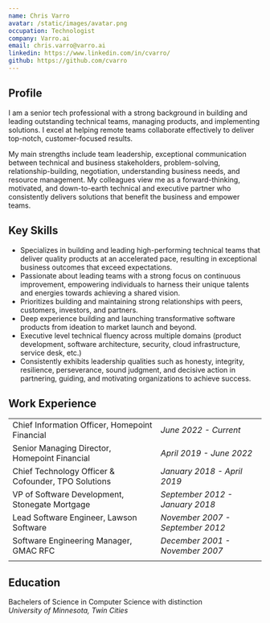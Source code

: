 ```yaml
---
name: Chris Varro
avatar: /static/images/avatar.png
occupation: Technologist
company: Varro.ai
email: chris.varro@varro.ai
linkedin: https://www.linkedin.com/in/cvarro/
github: https://github.com/cvarro
---
```


## Profile

I am a senior tech professional with a strong background in building and leading outstanding technical teams, managing products, and implementing solutions. I excel at helping remote teams collaborate effectively to deliver top-notch, customer-focused results. 

My main strengths include team leadership, exceptional communication between technical and business stakeholders, problem-solving, relationship-building, negotiation, understanding business needs, and resource management. My colleagues view me as a forward-thinking, motivated, and down-to-earth technical and executive partner who consistently delivers solutions that benefit the business and empower teams.

## Key Skills

- Specializes in building and leading high-performing technical teams that deliver quality products at an accelerated pace, resulting in exceptional business outcomes that exceed expectations.
- Passionate about leading teams with a strong focus on continuous improvement, empowering individuals to harness their unique talents and energies towards achieving a shared vision.
- Prioritizes building and maintaining strong relationships with peers, customers, investors, and partners.
- Deep experience building and launching transformative software products from ideation to market launch and beyond.
- Executive level technical fluency across multiple domains (product development, software architecture, security, cloud infrastructure, service desk, etc.)
- Consistently exhibits leadership qualities such as honesty, integrity, resilience, perseverance, sound judgment, and decisive action in partnering, guiding, and motivating organizations to achieve success.


## Work Experience

| | |
| --------------------------- | ---------------------------- |
| Chief Information Officer,  Homepoint Financial | _June 2022 - Current_ |
| Senior Managing Director, Homepoint Financial | _April 2019 - June 2022_ |
| Chief Technology Officer & Cofounder, TPO Solutions | _January 2018 - April 2019_ |
| VP of Software Development, Stonegate Mortgage | _September 2012 - January 2018_ |
| Lead Software Engineer, Lawson Software | _November 2007 - September 2012_ |
| Software Engineering Manager, GMAC RFC | _December 2001 - November 2007_ |
| | |

## Education

Bachelers of Science in Computer Science with distinction  
_University of Minnesota, Twin Cities_